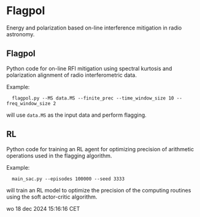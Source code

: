 # Flagpol
Energy and polarization based on-line interference mitigation in radio astronomy.

## Flagpol
Python code for on-line RFI mitigation using spectral kurtosis and polarization alignment of radio interferometric data.

Example:

```
  flagpol.py --MS data.MS --finite_prec --time_window_size 10 --freq_window_size 2
```

will use ```data.MS``` as the input data and perform flagging.

## RL
Python code for training an RL agent for optimizing precision of arithmetic operations used in the flagging algorithm.

Example:

```
  main_sac.py --episodes 100000 --seed 3333
```
will train an RL model to optimize the precision of the computing routines using the soft actor-critic algorithm.

wo 18 dec 2024 15:16:16 CET
